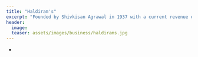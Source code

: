 ```yaml
---
title: "Haldiram's"
excerpt: "Founded by Shivkisan Agrawal in 1937 with a current revenue of INR 5532 crores"
header:
  image: 
  teaser: assets/images/business/haldirams.jpg
---
```



- <a href="https://www.quora.com/q/dhandhafounders/ReadLegends-2-Haldiram-s-The-Journey-from-Rs-100-to-5-000-Crores"></a>